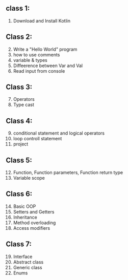 class 1:
---------------------------------
01. Download and Install Kotlin

Class 2:
------------------------------------
02. Write a "Hello World" program
03. how to use comments
04. variable & types
05. Diffeerence between Var and Val
06. Read input from console

Class 3:
------------------------------------------------------
07. Operators
08. Type cast

Class 4:
------------------------------------------------------------
09. conditional statement and logical operators 
10. loop controll statement 
11. project

Class 5:
-------------------------------------------------------------
12. Function, Function parameters, Function return type
13. Variable scope

Class 6: 
--------------------------------------------------------------
14. Basic OOP
15. Setters and Getters
16. Inheritance
17. Method overloading
18. Access modifiers

Class 7:
-----------------------------------------------------------
19. Interface
20. Abstract class
21. Generic class
22. Enums
